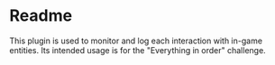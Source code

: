 # Readme
This plugin is used to monitor and log each interaction with in-game entities. Its intended usage is for the "Everything in order" challenge.